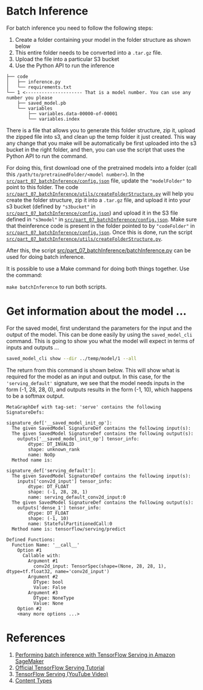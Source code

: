 # Batch Inference

For batch inference you need to follow the following steps:

1. Create a folder containing your model in the folder structure as shown below
2. This entire folder needs to be converted into a `.tar.gz` file.
3. Upload the file into a particular S3 bucket
4. Use the Python API to run the inference

```
├── code
│   ├── inference.py
│   └── requirements.txt
└── 1 <--------------------- That is a model number. You can use any number you please 
    ├── saved_model.pb
    └── variables
        ├── variables.data-00000-of-00001
        └── variables.index
```

There is a file that allows you to generate this folder structure, zip it, upload the zipped file into s3, and clean up the temp folder
it just created. This way any change that you make will be automatically be first uploaded into the s3 bucket in the right folder, and
then, you can use the script that uses the Python API to run the command.

For doing this, first download one of the pretrained models
into a folder (call this `/path/to/pretrainedFolder/<model number>`). In the 
[`src/part_07_batchInference/config.json`](https://github.com/sankhaMukherjee/sageMaker/blob/master/src/part_07_batchInference/config.json)
file, update the `"modelFolder"` to point to this folder. The code
[`src/part_07_batchInference/utils/createFolderStructure.py`](https://github.com/sankhaMukherjee/sageMaker/blob/master/src/part_07_batchInference/utils/createFolderStructure.py)
will help you create the folder structure, zip it into a `.tar.gz` file, and upload it into
your s3 bucket (defined by `"s3bucket"` in 
[`src/part_07_batchInference/config.json`](https://github.com/sankhaMukherjee/sageMaker/blob/master/src/part_07_batchInference/config.json))
and upload it in the S3 file defined in `"s3model"` in 
[`src/part_07_batchInference/config.json`](https://github.com/sankhaMukherjee/sageMaker/blob/master/src/part_07_batchInference/config.json).
Make sure that theinference code is present in the folder pointed to by `"codeFolder"` in 
[`src/part_07_batchInference/config.json`](https://github.com/sankhaMukherjee/sageMaker/blob/master/src/part_07_batchInference/config.json).
Once this is done, run the script 
[`src/part_07_batchInference/utils/createFolderStructure.py`](https://github.com/sankhaMukherjee/sageMaker/blob/master/src/part_07_batchInference/utils/createFolderStructure.py).

After this, the script 
[src/part_07_batchInference/batchInference.py](https://github.com/sankhaMukherjee/sageMaker/blob/master/src/part_07_batchInference/batchInference.py)
can be used for doing batch inference. 

It is possible to use a Make command for doing both things together. Use the command:

`make batchInference` to run both scripts.

# Get information about the model ...

For the saved model, first understand the parameters for the input and the output of the model. This can be
done easily by using the `saved_model_cli` command. This is going to show you what the model will expect in
terms of inputs and outputs ...

```bash
saved_model_cli show --dir ../temp/model/1 --all 
```

The return from this command is shown below. This will show what is required for the model as an input and
output. In this case, for the `'serving_default'` signature, we see that the model needs inputs in the form
(-1, 28, 28, 0), and outputs results in the form (-1, 10), which happens to be a softmax output. 

```
MetaGraphDef with tag-set: 'serve' contains the following SignatureDefs:

signature_def['__saved_model_init_op']:
  The given SavedModel SignatureDef contains the following input(s):
  The given SavedModel SignatureDef contains the following output(s):
    outputs['__saved_model_init_op'] tensor_info:
        dtype: DT_INVALID
        shape: unknown_rank
        name: NoOp
  Method name is: 

signature_def['serving_default']:
  The given SavedModel SignatureDef contains the following input(s):
    inputs['conv2d_input'] tensor_info:
        dtype: DT_FLOAT
        shape: (-1, 28, 28, 1)
        name: serving_default_conv2d_input:0
  The given SavedModel SignatureDef contains the following output(s):
    outputs['dense_1'] tensor_info:
        dtype: DT_FLOAT
        shape: (-1, 10)
        name: StatefulPartitionedCall:0
  Method name is: tensorflow/serving/predict

Defined Functions:
  Function Name: '__call__'
    Option #1
      Callable with:
        Argument #1
          conv2d_input: TensorSpec(shape=(None, 28, 28, 1), dtype=tf.float32, name='conv2d_input')
        Argument #2
          DType: bool
          Value: False
        Argument #3
          DType: NoneType
          Value: None
    Option #2
    <many more options ...>
```

# References

1. [Performing batch inference with TensorFlow Serving in Amazon SageMaker](https://aws.amazon.com/blogs/machine-learning/performing-batch-inference-with-tensorflow-serving-in-amazon-sagemaker/)
2. [Official TensorFlow Serving Tutorial](https://www.tensorflow.org/tfx/tutorials/serving/rest_simple)
3. [TensorFlow Serving (YouTube Video)](https://www.youtube.com/watch?v=zpKm8OxDBwE)
4. [Content Types](https://docs.aws.amazon.com/sagemaker/latest/dg/cdf-inference.html)


